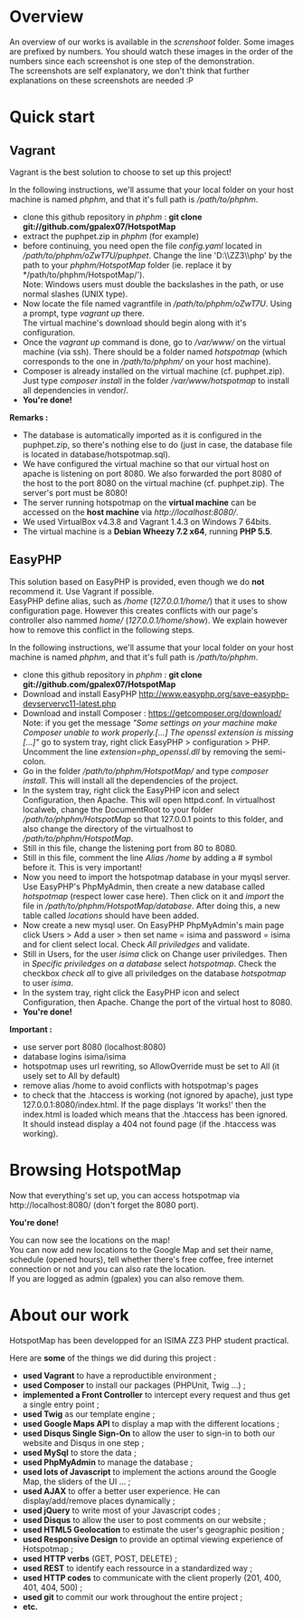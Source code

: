 Overview
=====
An overview of our works is available in the *screnshoot* folder. Some images are prefixed by numbers. You should watch these images in the order of the numbers since each screenshot is one step of the demonstration.  
The screenshots are self explanatory, we don't think that further explanations on these screenshots are needed :P


Quick start
=======
Vagrant
-----------
Vagrant is the best solution to choose to set up this project!

In the following instructions, we'll assume that your local folder on your host machine is named *phphm*, and that it's full path is */path/to/phphm*.

- clone this github repository in *phphm* : **git clone git://github.com/gpalex07/HotspotMap**
- extract the puphpet.zip in *phphm* (for example)
- before continuing, you need open the file *config.yaml* located in */path/to/phphm/oZwT7U/puphpet*. Change the line 'D:\\\ZZ3\\\php' by the path to your *phphm/HotspotMap* folder (ie. replace it by */path/to/phphm/HotspotMap/').  
Note: Windows users must double the backslashes in the path, or use normal slashes (UNIX type).
- Now locate the file named vagrantfile in */path/to/phphm/oZwT7U*. Using a prompt, type *vagrant up* there.  
The virtual machine's download should begin along with it's configuration.
- Once the *vagrant up* command is done, go to */var/www/* on the virtual machine (via ssh). There should be a folder named *hotspotmap* (which corresponds to the one in */path/to/phphm/* on your host machine).
- Composer is already installed on the virtual machine (cf. puphpet.zip). Just type *composer install* in the folder */var/www/hotspotmap* to install all dependencies in vendor/.
- **You're done!**

**Remarks :**

- The database is automatically imported as it is configured in the puphpet.zip, so there's nothing else to do (just in case, the database file is located in database/hotspotmap.sql). 
- We have configured the virtual machine so that our virtual host on apache is listening on port 8080. We also forwarded the port 8080 of the host to the port 8080 on the virtual machine (cf. puphpet.zip). The server's port must be 8080! 
- The server running hotspotmap on the **virtual machine** can be accessed on the **host machine** via *http://localhost:8080/*.
- We used VirtualBox v4.3.8 and Vagrant 1.4.3 on Windows 7 64bits.
- The virtual machine is a **Debian Wheezy 7.2 x64**, running **PHP 5.5**.


EasyPHP
--------------

This solution based on EasyPHP is provided, even though we do **not** recommend it. Use Vagrant if possible.  
EasyPHP define alias, such as */home* (*127.0.0.1/home/*) that it uses to show configuration page. However this creates conflicts with our page's controller also nammed *home/* (*127.0.0.1/home/show*). We explain however how to remove this conflict in the following steps.

In the following instructions, we'll assume that your local folder on your host machine is named *phphm*, and that it's full path is */path/to/phphm*.

- clone this github repository in *phphm* : **git clone git://github.com/gpalex07/HotspotMap**
- Download and install EasyPHP http://www.easyphp.org/save-easyphp-devservervc11-latest.php
- Download and install Composer : https://getcomposer.org/download/  
Note: if you get the message *"Some settings on your machine make Composer unable to work properly.[...] The openssl extension is missing [...]"* go to system tray, right click EasyPHP > configuration > PHP. Uncomment the line *extension=php_openssl.dll* by removing the semi-colon.
- Go in the folder */path/to/phphm/HotspotMap/* and type *composer install*. This will install all the dependencies of the project.
- In the system tray, right click the EasyPHP icon and select Configuration, then Apache. This will open httpd.conf. In virtualhost localweb, change the DocumentRoot to your folder */path/to/phphm/HotspotMap* so that 127.0.0.1 points to this folder, and also change the directory of the virtualhost to */path/to/phphm/HotspotMap*.
- Still in this file, change the listening port from 80 to 8080.
- Still in this file, comment the line *Alias /home* by adding a # symbol before it. This is very important!
- Now you need to import the hotspotmap database in your myqsl server. Use EasyPHP's PhpMyAdmin, then create a new database called *hotspotmap* (respect lower case here). Then click on it and *import* the file in */path/to/phphm/HotspotMap/database*. After doing this, a new table called *locations* should have been added.
- Now create a new mysql user. On EasyPHP PhpMyAdmin's main page click Users > Add a user > then set name = isima and password = isima and for client select local. Check *All priviledges* and validate.
- Still in Users, for the user *isima* click on Change user priviledges. Then in *Specific priviledges on a database* select *hotspotmap*. Check the checkbox *check all* to give all priviledges on the database *hotspotmap* to user *isima*.
- In the system tray, right click the EasyPHP icon and select Configuration, then Apache. Change the port of the virtual host to 8080.
- **You're done!**

**Important :**

- use server port 8080 (localhost:8080)
- database logins isima/isima
- hotspotmap uses url rewriting, so AllowOverride must be set to All (it usely set to All by default)
- remove alias /home to avoid conflicts with hotspotmap's pages
- to check that the .htaccess is working (not ignored by apache), just type 127.0.0.1:8080/index.html. If the page displays 'It works!' then the index.html is loaded which means that the .htaccess has been ignored. It should instead display a 404 not found page (if the .htaccess was working).


Browsing HotspotMap
===================

Now that everything's set up, you can access hotspotmap via http://localhost:8080/ (don't forget the 8080 port).
  
**You're done!**

You can now see the locations on the map!  
You can now add new locations to the Google Map and set their name, schedule (opened hours), tell whether there's free coffee, free internet connection or not and you can also rate the location.  
If you are logged as admin (gpalex) you can also remove them.

About our work
==============

HotspotMap has been developped for an ISIMA ZZ3 PHP student practical.

Here are **some** of the things we did during this project :

- **used Vagrant** to have a reproductible environment ;
- **used Composer** to install our packages (PHPUnit, Twig ...) ;
- **implemented a Front Controller** to intercept every request and thus get a single entry point ;
- **used Twig** as our template engine ;
- **used Google Maps API** to display a map with the different locations ;
- **used Disqus Single Sign-On** to allow the user to sign-in to both our website and Disqus in one step ;
- **used MySql** to store the data ;
- **used PhpMyAdmin** to manage the database ;
- **used lots of Javascript** to implement the actions around the Google Map, the sliders of the UI ... ;
- **used AJAX** to offer a better user experience. He can display/add/remove places dynamically ;
- **used jQuery** to write most of your Javascript codes ;
- **used Disqus** to allow the user to post comments on our website ;
- **used HTML5 Geolocation** to estimate the user's geographic position ;
- **used Responsive Design** to provide an optimal viewing experience of Hotspotmap ;
- **used HTTP verbs** (GET, POST, DELETE) ;
- **used REST** to identify each ressource in a standardized way ;
- **used HTTP codes** to communicate with the client properly (201, 400, 401, 404, 500) ;
- **used git** to commit our work throughout the entire project ;
- **etc.**
